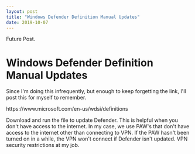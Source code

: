 ```yaml
---
layout: post
title: "Windows Defender Definition Manual Updates"
date: 2019-10-07
---
```


Future Post.
<h1>Windows Defender Definition Manual Updates</h1>
<p>Since I'm doing this infrequently, but enough to keep forgetting the link, I'll post this for myself to remember.</p>
<p>https://www.microsoft.com/en-us/wdsi/definitions</p>
<p>Download and run the file to update Defender.  This is helpful when you don't have access to the internet.  In my case, we use PAW's that don't have access to the internet other than connecting to VPN.  If the PAW hasn't been turned on in a while, the VPN won't connect if Defender isn't updated.  VPN security restrictions at my job.</p>
